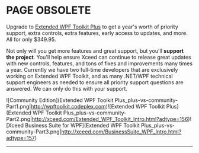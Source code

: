 # PAGE OBSOLETE

Upgrade to [Extended WPF Toolkit Plus](http://xceed.com/Extended_WPF_Toolkit_Intro.html?adtype=150) to get a year's worth of priority support, extra controls, extra features, early access to updates, and more. All for only $349.95.

Not only will you get more features and great support, but you'll **support the project**. You'll help ensure Xceed can continue to release great updates with new controls, features, and tons of fixes and improvements many times a year. Currently we have two full-time developers that are exclusively working on Extended WPF Toolkit, and as many .NET/WPF technical support engineers as needed to ensure all priority support questions are answered. We can only do this with your support.

![Community Edition](Extended WPF Toolkit Plus_plus-vs-community-Part1.png|http://wpftoolkit.codeplex.com)![Extended WPF Toolkit Plus](Extended WPF Toolkit Plus_plus-vs-community-Part2.png|http://xceed.com/Extended_WPF_Toolkit_Intro.html?adtype=156)![Xceed Business Suite for WPF](Extended WPF Toolkit Plus_plus-vs-community-Part3.png|http://xceed.com/BusinessSuite_WPF_Intro.html?adtype=157)

---